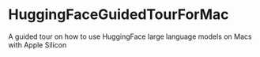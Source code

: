 # HuggingFaceGuidedTourForMac
A guided tour on how to use HuggingFace large language models on Macs with Apple Silicon
